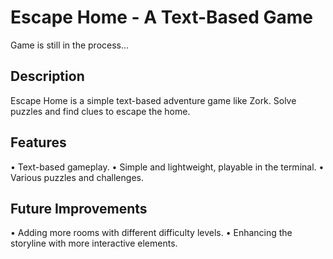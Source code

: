 # Escape Home - A Text-Based Game
Game is still in the process...

## Description
Escape Home is a simple text-based adventure game like Zork.
Solve puzzles and find clues to escape the home.

## Features
• Text-based gameplay.
• Simple and lightweight, playable in the terminal.
• Various puzzles and challenges.

## Future Improvements
• Adding more rooms with different difficulty levels.
• Enhancing the storyline with more interactive elements.
